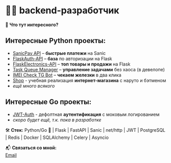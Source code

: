 # 🏴‍☠️ backend-разработчик    

🎯 **Что тут интересного?**  
## Интересные Python проекты: 
- [SanicPay API](https://github.com/ekTeZy/SanicPay-API) – **быстрые платежи** на Sanic
- [FlaskAuth-API](https://github.com/ekTeZy/FlaskAuth-API) – **база** по авторизации на Flask
- [FlaskElectronics-API](https://github.com/ekTeZy/FlaskElectronics-API) – **топ товары и продажи** на Flask
- [Task Queue Manager](https://github.com/ekTeZy/Task-Queue-Manager) – **управление задачами** без хаоса (в девелопе)
- [IMEI Check TG Bot](https://github.com/ekTeZy/IMEI-Check-TG-Bot) – **чекаем железки** в два клика
- [Shop](https://github.com/ekTeZy/Shop) - учебная реализация **интернет-магазина** с наруто и бэтменом
- _ещё много всякого_

## Интересные Go проекты: 
- [JWT-Auth](https://github.com/ekTeZy/JWT-Auth-GO) - дефолтная **аутентификация** с моковым логированием
- _скоро будет ещё, т.к. пока в разработке_

🛠 **Стек:** Python/Go 🐍 | Flask | FastAPI | Sanic | net/http | JWT | PostgreSQL | Redis | Docker | SQLAlchemy | Celery | Asyncio  

📬 **Связаться со мной:**  
[Email](mailto:kamolikov.en@gmail.com)  
